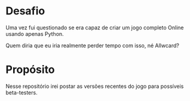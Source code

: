 # Desafio
Uma vez fui questionado se era capaz de criar um jogo completo Online usando apenas Python.

Quem diria que eu iria realmente perder tempo com isso, né Allwcard?

# Propósito
Nesse repositório irei postar as versões recentes do jogo para possíveis beta-testers.
